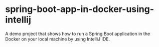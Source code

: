 # spring-boot-app-in-docker-using-intellij
A demo project that shows how to run a Spring Boot application in the Docker on your local machine by using IntelliJ IDE.
